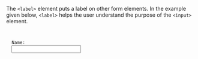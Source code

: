 The `<label>` element puts a label on other form elements. In the example given below, `<label>` helps the user understand the purpose of the `<input>` element.

<codeblock language="html" type="lesson">
<code>
<form>
  <label>Name: </label>
  <input type="text">
</form>
</code>
</codeblock>